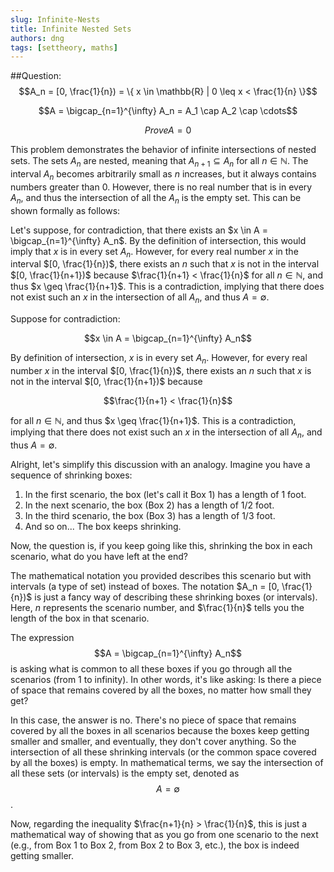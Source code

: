 ```yaml
---
slug: Infinite-Nests
title: Infinite Nested Sets
authors: dng
tags: [settheory, maths]
---
```


##Question:
$$A_n = [0, \frac{1}{n}) = \{ x \in \mathbb{R} | 0 \leq x < \frac{1}{n} \}$$

$$A = \bigcap_{n=1}^{\infty} A_n = A_1 \cap A_2 \cap \cdots$$

$$Prove A = {0}$$

This problem demonstrates the behavior of infinite intersections of nested sets. The sets $A_n$ are nested, meaning that $A_{n+1} \subseteq A_n$ for all $n \in \mathbb{N}$. The interval $A_n$ becomes arbitrarily small as $n$ increases, but it always contains numbers greater than 0. However, there is no real number that is in every $A_n$, and thus the intersection of all the $A_n$ is the empty set. This can be shown formally as follows:

Let's suppose, for contradiction, that there exists an $x \in A = \bigcap_{n=1}^{\infty} A_n$. By the definition of intersection, this would imply that $x$ is in every set $A_n$. However, for every real number $x$ in the interval $[0, \frac{1}{n})$, there exists an $n$ such that $x$ is not in the interval $[0, \frac{1}{n+1})$ because $\frac{1}{n+1} < \frac{1}{n}$ for all $n \in \mathbb{N}$, and thus $x \geq \frac{1}{n+1}$. This is a contradiction, implying that there does not exist such an $x$ in the intersection of all $A_n$, and thus $A = \emptyset$.

Suppose for contradiction:

$$x \in A = \bigcap_{n=1}^{\infty} A_n$$

By definition of intersection, $x$ is in every set $A_n$. However, for every real number $x$ in the interval $[0, \frac{1}{n})$, there exists an $n$ such that $x$ is not in the interval $[0, \frac{1}{n+1})$ because 

$$\frac{1}{n+1} < \frac{1}{n}$$ 

for all $n \in \mathbb{N}$, and thus $x \geq \frac{1}{n+1}$. This is a contradiction, implying that there does not exist such an $x$ in the intersection of all $A_n$, and thus $A = \emptyset$.

Alright, let's simplify this discussion with an analogy. Imagine you have a sequence of shrinking boxes:

1. In the first scenario, the box (let's call it Box 1) has a length of 1 foot.
2. In the next scenario, the box (Box 2) has a length of 1/2 foot.
3. In the third scenario, the box (Box 3) has a length of 1/3 foot.
4. And so on... The box keeps shrinking.

Now, the question is, if you keep going like this, shrinking the box in each scenario, what do you have left at the end?

The mathematical notation you provided describes this scenario but with intervals (a type of set) instead of boxes. The notation $A_n = [0, \frac{1}{n})$ is just a fancy way of describing these shrinking boxes (or intervals). Here, $n$ represents the scenario number, and $\frac{1}{n}$ tells you the length of the box in that scenario.

The expression $$A = \bigcap_{n=1}^{\infty} A_n$$ is asking what is common to all these boxes if you go through all the scenarios (from 1 to infinity). In other words, it's like asking: Is there a piece of space that remains covered by all the boxes, no matter how small they get?

In this case, the answer is no. There's no piece of space that remains covered by all the boxes in all scenarios because the boxes keep getting smaller and smaller, and eventually, they don't cover anything. So the intersection of all these shrinking intervals (or the common space covered by all the boxes) is empty. In mathematical terms, we say the intersection of all these sets (or intervals) is the empty set, denoted as $$A = \emptyset$$.

Now, regarding the inequality $\frac{n+1}{n} > \frac{1}{n}$, this is just a mathematical way of showing that as you go from one scenario to the next (e.g., from Box 1 to Box 2, from Box 2 to Box 3, etc.), the box is indeed getting smaller.